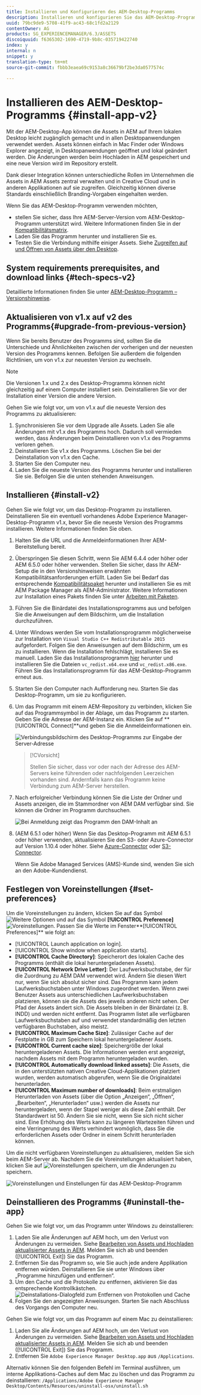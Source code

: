 ```yaml
---
title: Installieren und Konfigurieren des AEM-Desktop-Programms
description: Installieren und konfigurieren Sie das AEM-Desktop-Programm für die Verwendung mit AEM Assets-Servern und laden Sie die Assets in Ihr lokales Dateisystem herunter.
uuid: 79bc9de9-5708-41f9-ac43-68c1fd2a2129
contentOwner: AG
products: SG_EXPERIENCEMANAGER/6.3/ASSETS
discoiquuid: f6365302-1690-4719-9b8c-035719422740
index: y
internal: n
snippet: y
translation-type: tm+mt
source-git-commit: fbbb3eaea69c9153a8c36679bf2be3da0577574c

---
```



# Installieren des AEM-Desktop-Programms {#install-app-v2}

Mit der AEM-Desktop-App können die Assets in AEM auf Ihrem lokalen Desktop leicht zugänglich gemacht und in allen Desktopanwendungen verwendet werden. Assets können einfach in Mac Finder oder Windows Explorer angezeigt, in Desktopanwendungen geöffnet und lokal geändert werden. Die Änderungen werden beim Hochladen in AEM gespeichert und eine neue Version wird im Repository erstellt.

Dank dieser Integration können unterschiedliche Rollen im Unternehmen die Assets in AEM Assets zentral verwalten und in Creative Cloud und in anderen Applikationen auf sie zugreifen. Gleichzeitig können diverse Standards einschließlich Branding-Vorgaben eingehalten werden.

Wenn Sie das AEM-Desktop-Programm verwenden möchten,

* stellen Sie sicher, dass Ihre AEM-Server-Version vom AEM-Desktop-Programm unterstützt wird. Weitere Informationen finden Sie in der [Kompatibilitätsmatrix](release-notes-of-v1.md#compatibilitymatrix).
* Laden Sie das Programm herunter und installieren Sie es.
* Testen Sie die Verbindung mithilfe einiger Assets. Siehe [Zugreifen auf und Öffnen von Assets über den Desktop](use-app-v1.md#openondesktop).

## System requirements prerequisites, and download links {#tech-specs-v2}

Detaillierte Informationen finden Sie unter [AEM-Desktop-Programm – Versionshinweise](release-notes.md).

## Aktualisieren von v1.x auf v2 des Programms{#upgrade-from-previous-version}

Wenn Sie bereits Benutzer des Programms sind, sollten Sie die Unterschiede und Ähnlichkeiten zwischen der vorherigen und der neuesten Version des Programms kennen. Befolgen Sie außerdem die folgenden Richtlinien, um von v1.x zur neuesten Version zu wechseln.

>[!NOTE]
>
>Die Versionen 1.x und 2.x des Desktop-Programms können nicht gleichzeitig auf einem Computer installiert sein. Deinstallieren Sie vor der Installation einer Version die andere Version.

Gehen Sie wie folgt vor, um von v1.x auf die neueste Version des Programms zu aktualisieren:

1. Synchronisieren Sie vor dem Upgrade alle Assets. Laden Sie alle Änderungen mit v1.x des Programms hoch. Dadurch soll vermieden werden, dass Änderungen beim Deinstallieren von v1.x des Programms verloren gehen.
1. Deinstallieren Sie v1.x des Programms. Löschen Sie bei der Deinstallation von v1.x den Cache.
1. Starten Sie den Computer neu.
1. Laden Sie die neueste Version des Programms herunter und installieren Sie sie. Befolgen Sie die unten stehenden Anweisungen.

## Installieren {#install-v2}

Gehen Sie wie folgt vor, um das Desktop-Programm zu installieren. Deinstallieren Sie ein eventuell vorhandenes Adobe Experience Manager-Desktop-Programm v1.x, bevor Sie die neueste Version des Programms installieren. Weitere Informationen finden Sie oben.

1. Halten Sie die URL und die Anmeldeinformationen Ihrer AEM-Bereitstellung bereit.
1. Überspringen Sie diesen Schritt, wenn Sie AEM 6.4.4 oder höher oder AEM 6.5.0 oder höher verwenden. Stellen Sie sicher, dass Ihr AEM-Setup die in den Versionshinweisen erwähnten Kompatibilitätsanforderungen erfüllt. Laden Sie bei Bedarf das entsprechende [Kompatibilitätspaket](https://www.adobeaemcloud.com/content/marketplace/marketplaceProxy.html?packagePath=/content/companies/public/adobe/packages/cq640/featurepack/adobe-asset-link-support) herunter und installieren Sie es mit AEM Package Manager als AEM-Administrator. Weitere Informationen zur Installation eines Pakets finden Sie unter [Arbeiten mit Paketen](https://helpx.adobe.com/experience-manager/6-5/sites/administering/using/package-manager.html).
1. Führen Sie die Binärdatei des Installationsprogramms aus und befolgen Sie die Anweisungen auf dem Bildschirm, um die Installation durchzuführen.
1. Unter Windows werden Sie vom Installationsprogramm möglicherweise zur Installation von `Visual Studio C++ Redistributable 2015` aufgefordert. Folgen Sie den Anweisungen auf dem Bildschirm, um es zu installieren. Wenn die Installation fehlschlägt, installieren Sie es manuell. Laden Sie das Installationsprogramm [hier](https://www.microsoft.com/en-us/download/details.aspx?id=52685) herunter und installieren Sie die Dateien `vc_redist.x64.exe` und `vc_redist.x86.exe`. Führen Sie das Installationsprogramm für das AEM-Desktop-Programm erneut aus.
1. Starten Sie den Computer nach Aufforderung neu. Starten Sie das Desktop-Programm, um sie zu konfigurieren.
1. Um das Programm mit einem AEM-Repository zu verbinden, klicken Sie auf das Programmsymbol in der Ablage, um das Programm zu starten. Geben Sie die Adresse der AEM-Instanz ein. Klicken Sie auf **[!UICONTROL Connect]**und geben Sie die Anmeldeinformationen ein.

   ![Verbindungsbildschirm des Desktop-Programms zur Eingabe der Server-Adresse](assets/connect_da2.png "Verbindungsbildschirm zur Eingabe der Server-Adresse")

   >[!CVorsicht]
   >
   >Stellen Sie sicher, dass vor oder nach der Adresse des AEM-Servers keine führenden oder nachfolgenden Leerzeichen vorhanden sind. Andernfalls kann das Programm keine Verbindung zum AEM-Server herstellen.

1. Nach erfolgreicher Verbindung können Sie die Liste der Ordner und Assets anzeigen, die im Stammordner von AEM DAM verfügbar sind. Sie können die Ordner im Programm durchsuchen.

   ![Bei Anmeldung zeigt das Programm den DAM-Inhalt an](assets/firstview_da2.png "Bei Anmeldung zeigt das Programm den DAM-Inhalt an")

1. (AEM 6.5.1 oder höher) Wenn Sie das Desktop-Programm mit AEM 6.5.1 oder höher verwenden, aktualisieren Sie den S3- oder Azure-Connector auf Version 1.10.4 oder höher. Siehe [Azure-Connector](https://helpx.adobe.com/experience-manager/6-5/sites/deploying/using/data-store-config.html#AzureDataStore) oder [S3-Connector](https://helpx.adobe.com/experience-manager/6-5/sites/deploying/using/data-store-config.html#AmazonS3DataStore).

   Wenn Sie Adobe Managed Services (AMS)-Kunde sind, wenden Sie sich an den Adobe-Kundendienst.

## Festlegen von Voreinstellungen {#set-preferences}

Um die Voreinstellungen zu ändern, klicken Sie auf das Symbol ![Weitere Optionen](assets/do-not-localize/more_options_da2.png) und auf das Symbol **[!UICONTROL Preference]**![Voreinstellungen](assets/do-not-localize/preferences_icon_da2.png). Passen Sie die Werte im Fenster**[!UICONTROL Preferences]** wie folgt an:

* [!UICONTROL Launch application on login].
* [!UICONTROL Show window when application starts].
* **[!UICONTROL Cache Directory]**: Speicherort des lokalen Cache des Programms (enthält die lokal heruntergeladenen Assets).
* **[!UICONTROL Network Drive Letter]**: Der Laufwerksbuchstabe, der für die Zuordnung zu AEM DAM verwendet wird. Ändern Sie diesen Wert nur, wenn Sie sich absolut sicher sind. Das Programm kann jedem Laufwerksbuchstaben unter Windows zugeordnet werden. Wenn zwei Benutzer Assets aus unterschiedlichen Laufwerksbuchstaben platzieren, können sie die Assets des jeweils anderen nicht sehen. Der Pfad der Assets ändert sich. Die Assets bleiben in der Binärdatei (z. B. INDD) und werden nicht entfernt. Das Programm listet alle verfügbaren Laufwerksbuchstaben auf und verwendet standardmäßig den letzten verfügbaren Buchstaben, also meist`Z`.
* **[!UICONTROL Maximum Cache Size]**: Zulässiger Cache auf der Festplatte in GB zum Speichern lokal heruntergeladener Assets.
* **[!UICONTROL Current cache size]**: Speichergröße der lokal heruntergeladenen Assets. Die Informationen werden erst angezeigt, nachdem Assets mit dem Programm heruntergeladen wurden.
* **[!UICONTROL Automatically download linked assets]**: Die Assets, die in den unterstützten nativen Creative Cloud-Applikationen platziert wurden, werden automatisch abgerufen, wenn Sie die Originaldatei herunterladen.
* **[!UICONTROL Maximum number of downloads]**: Beim erstmaligen Herunterladen von Assets (über die Option „Anzeigen“, „Öffnen“, „Bearbeiten“, „Herunterladen“ usw.) werden die Assets nur heruntergeladen, wenn der Stapel weniger als diese Zahl enthält. Der Standardwert ist 50. Ändern Sie sie nicht, wenn Sie sich nicht sicher sind. Eine Erhöhung des Werts kann zu längeren Wartezeiten führen und eine Verringerung des Werts verhindert womöglich, dass Sie die erforderlichen Assets oder Ordner in einem Schritt herunterladen können.

Um die nicht verfügbaren Voreinstellungen zu aktualisieren, melden Sie sich beim AEM-Server ab. Nachdem Sie die Voreinstellungen aktualisiert haben, klicken Sie auf ![Voreinstellungen speichern](assets/do-not-localize/save_preferences_da2.png), um die Änderungen zu speichern.

![Voreinstellungen und Einstellungen für das AEM-Desktop-Programm](assets/preferences_da2.png "Einstellungen für das Desktop-Programm")

## Deinstallieren des Programms {#uninstall-the-app}

Gehen Sie wie folgt vor, um das Programm unter Windows zu deinstallieren:

1. Laden Sie alle Änderungen auf AEM hoch, um den Verlust von Änderungen zu vermeiden. Siehe [Bearbeiten von Assets und Hochladen aktualisierter Assets in AEM](using.md#edit-assets-upload-updated-assets). Melden Sie sich ab und beenden ([!UICONTROL Exit]) Sie das Programm.
1. Entfernen Sie das Programm so, wie Sie auch jede andere Applikation entfernen würden. Deinstallieren Sie sie unter Windows über „Programme hinzufügen und entfernen“.
1. Um den Cache und die Protokolle zu entfernen, aktivieren Sie das entsprechende Kontrollkästchen.
   ![Deinstallations-Dialogfeld zum Entfernen von Protokollen und Cache](assets/uninstall_da2.png "Deinstallations-Dialogfeld zum Entfernen von Protokollen und Cache")
1. Folgen Sie den angezeigten Anweisungen. Starten Sie nach Abschluss des Vorgangs den Computer neu.

Gehen Sie wie folgt vor, um das Programm auf einem Mac zu deinstallieren:

1. Laden Sie alle Änderungen auf AEM hoch, um den Verlust von Änderungen zu vermeiden. Siehe [Bearbeiten von Assets und Hochladen aktualisierter Assets in AEM](using.md#edit-assets-upload-updated-assets). Melden Sie sich ab und beenden ([!UICONTROL Exit]) Sie das Programm.
1. Entfernen Sie `Adobe Experience Manager Desktop.app` aus `/Applications`.

Alternativ können Sie den folgenden Befehl im Terminal ausführen, um interne Applikations-Caches auf dem Mac zu löschen und das Programm zu deinstallieren:
`/Applications/Adobe Experience Manager Desktop/Contents/Resources/uninstall-osx/uninstall.sh`
